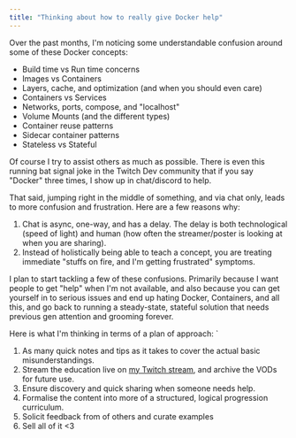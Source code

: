 ```yaml
---
title: "Thinking about how to really give Docker help"
---
```


Over the past months, I'm noticing some understandable confusion around some of these Docker concepts:

- Build time vs Run time concerns
- Images vs Containers
- Layers, cache, and optimization (and when you should even care)
- Containers vs Services
- Networks, ports, compose, and "localhost"
- Volume Mounts (and the different types)
- Container reuse patterns
- Sidecar container patterns
- Stateless vs Stateful

Of course I try to assist others as much as possible. There is even this running bat signal joke in the Twitch Dev community that if you say "Docker" three times, I show up in chat/discord to help.

That said, jumping right in the middle of something, and via chat only, leads to more confusion and frustration. Here are a few reasons why:

1. Chat is async, one-way, and has a delay. The delay is both technological (speed of light) and human (how often the streamer/poster is looking at when you are sharing).
1. Instead of holistically being able to teach a concept, you are treating immediate "stuffs on fire, and I'm getting frustrated" symptoms.

I plan to start tackling a few of these confusions. Primarily because I want people to get "help" when I'm not available, and also because you can get yourself in to serious issues and end up hating Docker, Containers, and all this, and go back to running a steady-state, stateful solution that needs previous gen attention and grooming forever.

Here is what I'm thinking in terms of a plan of approach:
`

1. As many quick notes and tips as it takes to cover the actual basic misunderstandings.
1. Stream the education live on [my Twitch stream](https://www.twitch.tv/roberttables), and archive the VODs for future use.
1. Ensure discovery and quick sharing when someone needs help.
1. Formalise the content into more of a structured, logical progression curriculum.
1. Solicit feedback from of others and curate examples
1. Sell all of it <3
